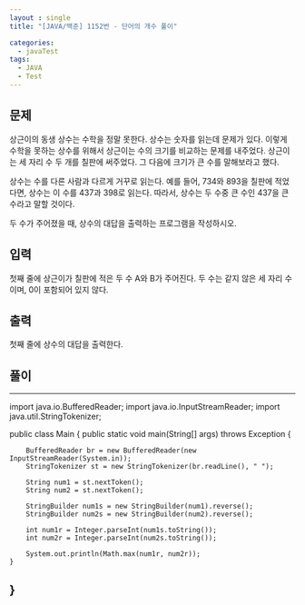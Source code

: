 ```yaml
---
layout : single
title: "[JAVA/백준] 1152번 - 단어의 개수 풀이"

categories:
  - javaTest
tags:
  - JAVA
  - Test
---
```



## 문제

상근이의 동생 상수는 수학을 정말 못한다. 상수는 숫자를 읽는데 문제가 있다. 이렇게 수학을 못하는 상수를 위해서 상근이는 수의 크기를 비교하는 문제를 내주었다. 상근이는 세 자리 수 두 개를 칠판에 써주었다. 그 다음에 크기가 큰 수를 말해보라고 했다.

상수는 수를 다른 사람과 다르게 거꾸로 읽는다. 예를 들어, 734와 893을 칠판에 적었다면, 상수는 이 수를 437과 398로 읽는다. 따라서, 상수는 두 수중 큰 수인 437을 큰 수라고 말할 것이다.

두 수가 주어졌을 때, 상수의 대답을 출력하는 프로그램을 작성하시오.

## 입력

첫째 줄에 상근이가 칠판에 적은 두 수 A와 B가 주어진다. 두 수는 같지 않은 세 자리 수이며, 0이 포함되어 있지 않다.

## 출력

첫째 줄에 상수의 대답을 출력한다.

## 풀이
---
import java.io.BufferedReader;
import java.io.InputStreamReader;
import java.util.StringTokenizer;

public class Main {
	public static void main(String[] args) throws Exception {
			

		BufferedReader br = new BufferedReader(new InputStreamReader(System.in));
		StringTokenizer st = new StringTokenizer(br.readLine(), " ");
		
		String num1 = st.nextToken();
		String num2 = st.nextToken();
		
		StringBuilder num1s = new StringBuilder(num1).reverse();
		StringBuilder num2s = new StringBuilder(num2).reverse();
		
		int num1r = Integer.parseInt(num1s.toString());
		int num2r = Integer.parseInt(num2s.toString());
		
		System.out.println(Math.max(num1r, num2r));
	}
}
---
